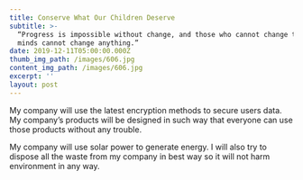 ```yaml
---
title: Conserve What Our Children Deserve
subtitle: >-
  “Progress is impossible without change, and those who cannot change their
  minds cannot change anything.” 
date: 2019-12-11T05:00:00.000Z
thumb_img_path: /images/606.jpg
content_img_path: /images/606.jpg
excerpt: ''
layout: post
---
```

My company will use the latest encryption methods to secure users data. My company’s products will be designed in such way that everyone can use those products without any trouble.



My company will use solar power to generate energy. I will also try to dispose all the waste from my company in best way so it will not harm environment in any way.
